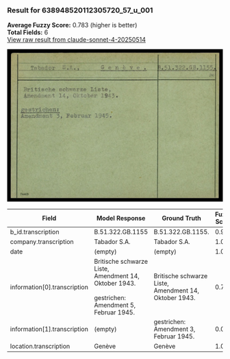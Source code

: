 ### Result for 638948520112305720_57_u_001
**Average Fuzzy Score:** 0.783 (higher is better)<br>
**Total Fields:** 6<br>
[View raw result from claude-sonnet-4-20250514](https://github.com/RISE-UNIBAS/humanities_data_benchmark/blob/main/results/2025-10-24/T0323/request_T0323_638948520112305720_57_u_001.json)

<img src="https://github.com/RISE-UNIBAS/humanities_data_benchmark/blob/main/benchmarks/blacklist/images/638948520112305720_57_u_001.jpg?raw=true" alt="638948520112305720_57_u_001" width="600px">

| Field | Model Response | Ground Truth | Fuzzy Score | Match |
|-------|----------------|--------------|-------------|-------|
| b_id.transcription | B.51.322.GB.1155 | B.51.322.GB.1155. | 0.970 | ✅ |
| company.transcription | Tabador S.A. | Tabador S.A. | 1.000 | ✅ |
| date | (empty) | (empty) | 1.000 | ✅ |
| information[0].transcription | Britische schwarze Liste,<br>Amendment 14, Oktober 1943.<br><br>gestrichen:<br>Amendment 5, Februar 1945. | Britische schwarze Liste,<br>Amendment 14, Oktober 1943. | 0.726 | ❌ |
| information[1].transcription | (empty) | gestrichen:<br>Amendment 3, Februar 1945. | 0.000 | ❌ |
| location.transcription | Genève | Genève | 1.000 | ✅ |
